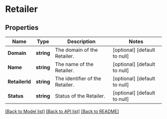 # Retailer

## Properties
Name | Type | Description | Notes
------------ | ------------- | ------------- | -------------
**Domain** | **string** | The domain of the Retailer. | [optional] [default to null]
**Name** | **string** | The name of the Retailer. | [optional] [default to null]
**RetailerId** | **string** | The identifier of the Retailer. | [optional] [default to null]
**Status** | **string** | Status of the Retailer. | [optional] [default to null]

[[Back to Model list]](../README.md#documentation-for-models) [[Back to API list]](../README.md#documentation-for-api-endpoints) [[Back to README]](../README.md)

